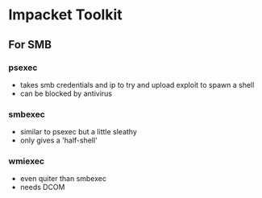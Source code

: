 # Impacket Toolkit 

## For SMB 

### psexec 
- takes smb credentials and ip to try and upload exploit to spawn a shell 
- can be blocked by antivirus

### smbexec 
- similar to psexec but a little sleathy 
- only gives a 'half-shell'

### wmiexec
- even quiter than smbexec
- needs DCOM
